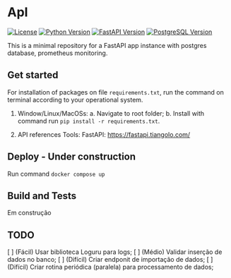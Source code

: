 # ApI
[![License](https://img.shields.io/badge/License-MIT-blue.svg)](https://opensource.org/licenses/MIT)
[![Python Version](https://img.shields.io/badge/Python-3.7%20|%203.8%20|%203.9-blue)](https://www.python.org/downloads/)
[![FastAPI Version](https://img.shields.io/badge/FastAPI-0.68.1-blue)](https://fastapi.tiangolo.com/)
[![PostgreSQL Version](https://img.shields.io/badge/PostgreSQL-13-blue)](https://www.postgresql.org/)


This is a minimal repository for a FastAPI app instance with postgres database, prometheus monitoring.

## Get started

For installation of packages on file `requirements.txt`, run the command on terminal according to your operational system. 

1. Window/Linux/MacOSs: 
    a. Navigate to root folder; 
    b. Install with command run `pip install -r requirements.txt`.

2. API references
    Tools: FastAPI: https://fastapi.tiangolo.com/
    	
## Deploy - Under construction

Run command `docker compose up`

## Build and Tests

Em construção

## TODO

[ ] (Fácil) Usar biblioteca Loguru para logs;
[ ] (Médio) Validar inserção de dados no banco;
[ ] (Difícil) Criar endponit de importação de dados;
[ ] (Difícil) Criar rotina periódica (paralela) para processamento de dados;
 